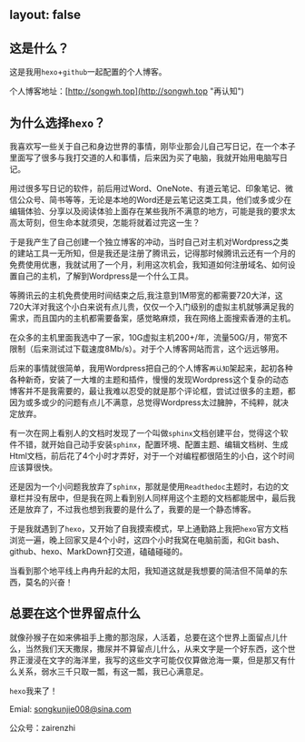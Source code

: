 layout: false
---

## 这是什么？ ##

这是我用`hexo`+`github`一起配置的个人博客。

个人博客地址：[http://songwh.top](http://songwh.top "再认知")

## 为什么选择`hexo`？ ##

我喜欢写一些关于自己和身边世界的事情，刚毕业那会儿自己写日记，在一个本子里面写了很多与我打交道的人和事情，后来因为买了电脑，我就开始用电脑写日记。

用过很多写日记的软件，前后用过Word、OneNote、有道云笔记、印象笔记、微信公众号、简书等等，无论是本地的Word还是云笔记这类工具，他们或多或少在编辑体验、分享以及阅读体验上面存在某些我所不满意的地方，可能是我的要求太高太苛刻，但生命本就须臾，怎能将就着过完这一生？

于是我产生了自己创建一个独立博客的冲动，当时自己对主机对Wordpress之类的建站工具一无所知，但是我还是注册了腾讯云，记得那时候腾讯云还有一个月的免费使用优惠，我就试用了一个月，利用这次机会，我知道如何注册域名、如何设置自己的主机，了解到Wordpress是一个什么工具。

等腾讯云的主机免费使用时间结束之后,我注意到1M带宽的都需要720大洋，这720大洋对我这个小白来说有点儿贵，仅仅一个入门级别的虚拟主机就够满足我的需求，而且国内的主机都需要备案，感觉略麻烦，我在网络上面搜索香港的主机。

在众多的主机里面我选中了一家，10G虚拟主机200+/年，流量50G/月，带宽不限制（后来测试过下载速度8Mb/s）。对于个人博客网站而言，这个远远够用。

后来的事情就很简单，我用Wordpress把自己的个人博客`再认知`架起来，起初各种各种新奇，安装了一大堆的主题和插件，慢慢的发现Wordpress这个复杂的动态博客并不是我需要的，最让我难以忍受的就是那个评论框，尝试过很多的主题，都因为或多或少的问题有点儿不满意，总觉得Wordpress太过臃肿，不纯粹，就决定放弃。

有一次在网上看别人的文档时发现了一个叫做`sphinx`文档创建平台，觉得这个软件不错，就开始自己动手安装`sphinx`，配置环境、配置主题、编辑文档树、生成Html文档，前后花了4个小时才弄好，对于一个对编程都很陌生的小白，这个时间应该算很快。

还是因为一个小问题我放弃了`sphinx`，那就是使用`Readthedoc`主题时，右边的文章栏并没有居中，但是我在网上看到别人同样用这个主题的文档都能居中，最后我还是放弃了，不过我也想到我要的是什么了，我要的是一个静态博客。

于是我就遇到了`hexo`，又开始了自我摸索模式，早上通勤路上我把`hexo`官方文档浏览一遍，晚上回家又是4个小时，这四个小时我窝在电脑前面，和Git bash、github、hexo、MarkDown打交道，磕磕碰碰的。

当看到那个地平线上冉冉升起的太阳，我知道这就是我想要的简洁但不简单的东西，莫名的兴奋！

## 总要在这个世界留点什么

就像孙猴子在如来佛祖手上撒的那泡尿，人活着，总要在这个世界上面留点儿什么，当然我们天天撒尿，撒尿并不算留点儿什么，从来文字是一个好东西，这个世界正漫浸在文字的海洋里，我写的这些文字可能仅仅算做沧海一粟，但是那又有什么关系，弱水三千只取一瓢，有这一瓢，我已心满意足。

`hexo`我来了！

Emial: songkunjie008@sina.com

公众号：zairenzhi
